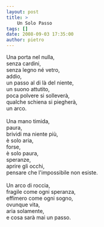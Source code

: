 ```yaml
---
layout: post
title: >
    Un Solo Passo
tags: []
date: 2008-09-03 17:35:00
author: pietro
---
```

Una porta nel nulla,<br/>senza cardini,<br/>senza legno né vetro,<br/>addio,<br/>un passo al di là del niente,<br/>un suono attutito,<br/>poca polvere si solleverà,<br/>qualche schiena si piegherà,<br/>un arco.<br/><br/>Una mano timida,<br/>paura,<br/>brividi ma niente più,<br/>è solo aria,<br/>forse,<br/>è solo paura,<br/>speranze,<br/>aprire gli occhi,<br/>pensare che l'impossibile non esiste.<br/><br/>Un arco di roccia,<br/>fragile come ogni speranza,<br/>effimero come ogni sogno,<br/>ovunque vita,<br/>aria solamente,<br/>e cosa sarà mai un passo.
